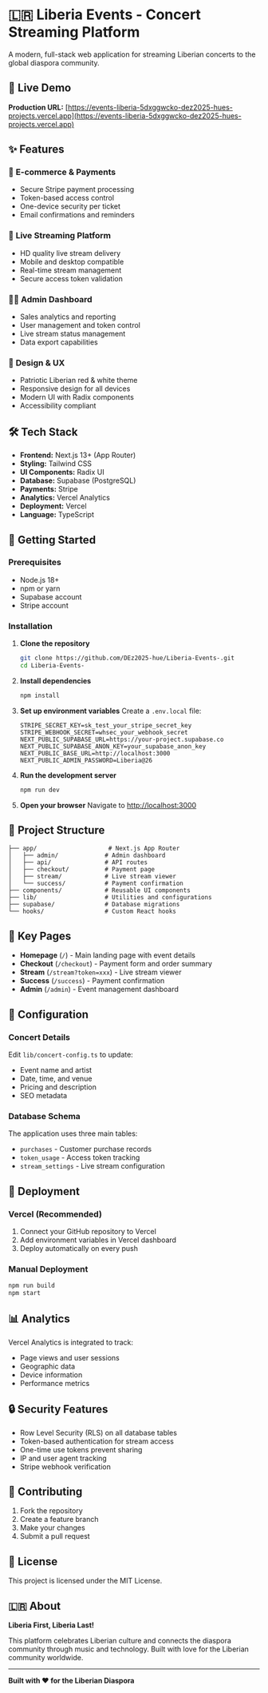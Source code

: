 # 🇱🇷 Liberia Events - Concert Streaming Platform

A modern, full-stack web application for streaming Liberian concerts to the global diaspora community.

## 🎵 Live Demo

**Production URL:** [https://events-liberia-5dxggwcko-dez2025-hues-projects.vercel.app](https://events-liberia-5dxggwcko-dez2025-hues-projects.vercel.app)

## ✨ Features

### 🎫 **E-commerce & Payments**
- Secure Stripe payment processing
- Token-based access control
- One-device security per ticket
- Email confirmations and reminders

### 🎥 **Live Streaming Platform**
- HD quality live stream delivery
- Mobile and desktop compatible
- Real-time stream management
- Secure access token validation

### 👨‍💼 **Admin Dashboard**
- Sales analytics and reporting
- User management and token control
- Live stream status management
- Data export capabilities

### 🎨 **Design & UX**
- Patriotic Liberian red & white theme
- Responsive design for all devices
- Modern UI with Radix components
- Accessibility compliant

## 🛠️ Tech Stack

- **Frontend:** Next.js 13+ (App Router)
- **Styling:** Tailwind CSS
- **UI Components:** Radix UI
- **Database:** Supabase (PostgreSQL)
- **Payments:** Stripe
- **Analytics:** Vercel Analytics
- **Deployment:** Vercel
- **Language:** TypeScript

## 🚀 Getting Started

### Prerequisites
- Node.js 18+
- npm or yarn
- Supabase account
- Stripe account

### Installation

1. **Clone the repository**
   ```bash
   git clone https://github.com/DEz2025-hue/Liberia-Events-.git
   cd Liberia-Events-
   ```

2. **Install dependencies**
   ```bash
   npm install
   ```

3. **Set up environment variables**
   Create a `.env.local` file:
   ```env
   STRIPE_SECRET_KEY=sk_test_your_stripe_secret_key
   STRIPE_WEBHOOK_SECRET=whsec_your_webhook_secret
   NEXT_PUBLIC_SUPABASE_URL=https://your-project.supabase.co
   NEXT_PUBLIC_SUPABASE_ANON_KEY=your_supabase_anon_key
   NEXT_PUBLIC_BASE_URL=http://localhost:3000
   NEXT_PUBLIC_ADMIN_PASSWORD=Liberia@26
   ```

4. **Run the development server**
   ```bash
   npm run dev
   ```

5. **Open your browser**
   Navigate to [http://localhost:3000](http://localhost:3000)

## 📁 Project Structure

```
├── app/                    # Next.js App Router
│   ├── admin/             # Admin dashboard
│   ├── api/               # API routes
│   ├── checkout/          # Payment page
│   ├── stream/            # Live stream viewer
│   └── success/           # Payment confirmation
├── components/            # Reusable UI components
├── lib/                   # Utilities and configurations
├── supabase/              # Database migrations
└── hooks/                 # Custom React hooks
```

## 🎯 Key Pages

- **Homepage** (`/`) - Main landing page with event details
- **Checkout** (`/checkout`) - Payment form and order summary
- **Stream** (`/stream?token=xxx`) - Live stream viewer
- **Success** (`/success`) - Payment confirmation
- **Admin** (`/admin`) - Event management dashboard

## 🔧 Configuration

### Concert Details
Edit `lib/concert-config.ts` to update:
- Event name and artist
- Date, time, and venue
- Pricing and description
- SEO metadata

### Database Schema
The application uses three main tables:
- `purchases` - Customer purchase records
- `token_usage` - Access token tracking
- `stream_settings` - Live stream configuration

## 🚀 Deployment

### Vercel (Recommended)
1. Connect your GitHub repository to Vercel
2. Add environment variables in Vercel dashboard
3. Deploy automatically on every push

### Manual Deployment
```bash
npm run build
npm start
```

## 📊 Analytics

Vercel Analytics is integrated to track:
- Page views and user sessions
- Geographic data
- Device information
- Performance metrics

## 🔒 Security Features

- Row Level Security (RLS) on all database tables
- Token-based authentication for stream access
- One-time use tokens prevent sharing
- IP and user agent tracking
- Stripe webhook verification

## 🤝 Contributing

1. Fork the repository
2. Create a feature branch
3. Make your changes
4. Submit a pull request

## 📄 License

This project is licensed under the MIT License.

## 🇱🇷 About

**Liberia First, Liberia Last!** 

This platform celebrates Liberian culture and connects the diaspora community through music and technology. Built with love for the Liberian community worldwide.

---

**Built with ❤️ for the Liberian Diaspora**